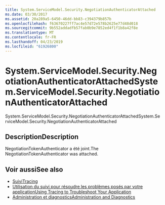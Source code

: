```yaml
---
title: System.ServiceModel.Security.NegotiationAuthenticatorAttached
ms.date: 03/30/2017
ms.assetid: 20a289a5-6450-46dd-bb83-c394379b857b
ms.openlocfilehash: f63670227ff7ac4e57d72e578b2625e77d48d018
ms.sourcegitcommit: 9b552addadfb57fab0b9e7852ed4f1f1b8a42f8e
ms.translationtype: MT
ms.contentlocale: fr-FR
ms.lasthandoff: 04/23/2019
ms.locfileid: "61926800"
---
```

# <a name="systemservicemodelsecuritynegotiationauthenticatorattached"></a><span data-ttu-id="ad665-102">System.ServiceModel.Security.NegotiationAuthenticatorAttached</span><span class="sxs-lookup"><span data-stu-id="ad665-102">System.ServiceModel.Security.NegotiationAuthenticatorAttached</span></span>
<span data-ttu-id="ad665-103">System.ServiceModel.Security.NegotiationAuthenticatorAttached</span><span class="sxs-lookup"><span data-stu-id="ad665-103">System.ServiceModel.Security.NegotiationAuthenticatorAttached</span></span>  
  
## <a name="description"></a><span data-ttu-id="ad665-104">Description</span><span class="sxs-lookup"><span data-stu-id="ad665-104">Description</span></span>  
 <span data-ttu-id="ad665-105">NegotiationTokenAuthenticator a été joint.</span><span class="sxs-lookup"><span data-stu-id="ad665-105">The NegotiationTokenAuthenticator was attached.</span></span>  
  
## <a name="see-also"></a><span data-ttu-id="ad665-106">Voir aussi</span><span class="sxs-lookup"><span data-stu-id="ad665-106">See also</span></span>

- [<span data-ttu-id="ad665-107">Suivi</span><span class="sxs-lookup"><span data-stu-id="ad665-107">Tracing</span></span>](../../../../../docs/framework/wcf/diagnostics/tracing/index.md)
- [<span data-ttu-id="ad665-108">Utilisation du suivi pour résoudre les problèmes posés par votre application</span><span class="sxs-lookup"><span data-stu-id="ad665-108">Using Tracing to Troubleshoot Your Application</span></span>](../../../../../docs/framework/wcf/diagnostics/tracing/using-tracing-to-troubleshoot-your-application.md)
- [<span data-ttu-id="ad665-109">Administration et diagnostics</span><span class="sxs-lookup"><span data-stu-id="ad665-109">Administration and Diagnostics</span></span>](../../../../../docs/framework/wcf/diagnostics/index.md)

